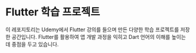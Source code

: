 # Flutter 학습 프로젝트

이 레포지토리는 Udemy에서 Flutter 강의를 들으며 만든 다양한 학습 프로젝트를 저장한 공간입니다. 
Flutter를 활용하여 앱 개발 과정을 익히고 Dart 언어의 이해를 높이는 데 중점을 두고 있습니다.
